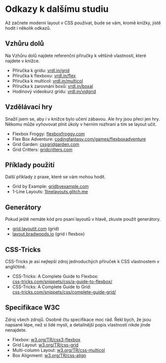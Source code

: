# Odkazy k dalšímu studiu

Až začnete moderní layout v CSS používat, bude se vám, kromě knížky, jistě hodit i několik odkazů.

## Vzhůru dolů

Na Vzhůru dolů najdete referenční příručky k většině vlastností, které najdete v knížce.

- Příručka k gridu: [vrdl.in/grid](https://www.vzhurudolu.cz/prirucka/css-grid)
- Příručka k flexboxu: [vrdl.in/flex](https://www.vzhurudolu.cz/prirucka/css-flexbox)
- Příručka k multicol: [vrdl.in/multicol](https://www.vzhurudolu.cz/prirucka/css-multicolumn)
- Příručka k zarovnání boxů: [vrdl.in/boxal](https://www.vzhurudolu.cz/prirucka/css-box-alignment)
- Hodinový videokurz gridu: [vrdl.in/vidgrid](https://www.vzhurudolu.cz/video/webinar-css-grid)

## Vzdělávací hry

Snažil jsem se, aby i v knížce bylo učení zábavou. Ale hry jsou přeci jen hry. Někomu může vyhovovat plnit úkoly v herním rozhraní a tím se layout učit.

- Flexbox Froggy: [flexboxfroggy.com](https://flexboxfroggy.com/)
- Flex Box Adventure: [codingfantasy.com/games/flexboxadventure](https://codingfantasy.com/games/flexboxadventure)
- Grid Garden: [cssgridgarden.com](https://cssgridgarden.com/)
- Grid Critters: [gridcritters.com](https://gridcritters.com/)

## Příklady použití

Další příklady z praxe, které se vám mohou hodit.

- Grid by Example: [gridbyexample.com](https://gridbyexample.com/)
- 1-Line Layouts: [1linelayouts.glitch.me](https://1linelayouts.glitch.me/)

## Generátory

Pokud ještě nemáte kód pro psaní layoutů v hlavě, zkuste použít generátory.

- [grid.layoutit.com](https://grid.layoutit.com/) (grid)
- [layout.bradwoods.io](https://layout.bradwoods.io/) (grid i flexbox)

## CSS-Tricks

CSS-Tricks je asi nejlepší zdroj jednoduchých příruček k CSS vlastnostem v angličtině.

- CSS-Tricks: A Complete Guide to Flexbox:  
[css-tricks.com/snippets/css/a-guide-to-flexbox/](https://css-tricks.com/snippets/css/a-guide-to-flexbox/)
- CSS-Tricks: A Complete Guide to Grid:  
[css-tricks.com/snippets/css/complete-guide-grid/](https://css-tricks.com/snippets/css/complete-guide-grid/)

## Specifikace W3C

Zdroj všech zdrojů. Osobně čtu specifikace moc rád. Řekl bych, že jsou napsané lépe, než si lidé myslí, a detailnější popis vlastností nikde jinde nenajdete.

- Flexbox: [w3.org/TR/css3-flexbox](http://www.w3.org/TR/css3-flexbox/)
- Grid Layout: [w3.org/TR/css-grid](https://www.w3.org/TR/css-grid/)
- Multi-column Layout: [w3.org/TR/css-multicol](https://www.w3.org/TR/css-multicol/)
- Box Alignment: [w3.org/TR/css-align](https://www.w3.org/TR/css-align/)
